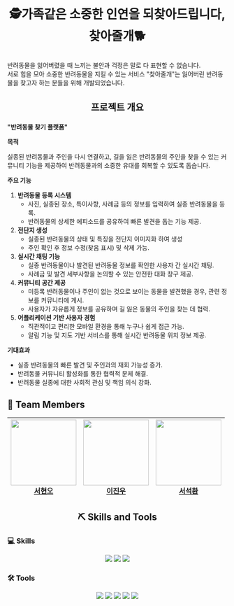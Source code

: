 # <p align="center">🕵가족같은 소중한 인연을 되찾아드립니다, 찾아줄개🐕</p>

반려동물을 잃어버렸을 때 느끼는 불안과 걱정은 말로 다 표현할 수 없습니다.  
서로 힘을 모아 소중한 반려동물을 지킬 수 있는 서비스 "찾아줄개"는 잃어버린 반려동물을 찾고자 하는 분들을 위해 개발되었습니다.


## <p align="center">프로젝트 개요</p>

**"반려동물 찾기 플랫폼"**

**목적**

실종된 반려동물과 주인을 다시 연결하고, 길을 잃은 반려동물의 주인을 찾을 수 있는 커뮤니티 기능을 제공하여 반려동물과의 소중한 유대를 회복할 수 있도록 돕습니다.

**주요 기능**

1. **반려동물 등록 시스템**
    - 사진, 실종된 장소, 특이사항, 사례금 등의 정보를 입력하여 실종 반려동물을 등록.
    - 반려동물의 상세한 에피소드를 공유하여 빠른 발견을 돕는 기능 제공.
2. **전단지 생성**
    - 실종된 반려동물의 상태 및 특징을 전단지 이미지화 하여 생성
    - 주인 확인 후 정보 수정(찾음 표시) 및 삭제 가능.
3. **실시간 채팅 기능**
    - 실종 반려동물이나 발견된 반려동물 정보를 확인한 사용자 간 실시간 채팅.
    - 사례금 및 발견 세부사항을 논의할 수 있는 안전한 대화 창구 제공.
4. **커뮤니티 공간 제공**
    - 미등록 반려동물이나 주인이 없는 것으로 보이는 동물을 발견했을 경우, 관련 정보를 커뮤니티에 게시.
    - 사용자가 자유롭게 정보를 공유하며 길 잃은 동물의 주인을 찾는 데 협력.
5. **어플리케이션 기반 사용자 경험**
    - 직관적이고 편리한 모바일 환경을 통해 누구나 쉽게 접근 가능.
    - 알림 기능 및 지도 기반 서비스를 통해 실시간 반려동물 위치 정보 제공.

**기대효과**

- 실종 반려동물의 빠른 발견 및 주인과의 재회 가능성 증가.
- 반려동물 커뮤니티 활성화를 통한 협력적 문제 해결.
- 반려동물 실종에 대한 사회적 관심 및 책임 의식 강화.

## 👥 Team Members

| <img src="https://avatars.githubusercontent.com/u/79631853?v=4" width="150" height="150"/> <br> [서현오](https://github.com/ohhyeonn) | <img src="https://avatars.githubusercontent.com/u/76528931?v=4" width="150" height="150"/> <br> [이진우](https://github.com/dlehgus97) | <img src="https://avatars.githubusercontent.com/u/106096142?v=4" width="150" height="150"/> <br> [서석환](https://github.com/shseo232) |
|:-:|:-:|:-:|




## <p align="center">⛏️ Skills and Tools</p>
### 💻 Skills
<p align="center">
  <img src="https://img.shields.io/badge/MySQL-005C84?style=for-the-badge&logo=mysql&logoColor=white">
  <img src="https://img.shields.io/badge/Flutter-42A5F5?style=for-the-badge&logo=flutter&logoColor=white">
  <img src="https://img.shields.io/badge/Spring%20Boot-87C13C?style=for-the-badge&logo=springboot&logoColor=white">
</p>

### 🛠️ Tools
<p align="center">
  <img src="https://img.shields.io/badge/IntelliJ%20IDEA-FF4088?style=for-the-badge&logo=intellijidea&logoColor=white">
  <img src="https://img.shields.io/badge/Android%20Studio-00C853?style=for-the-badge&logo=androidstudio&logoColor=white">
  <img src="https://img.shields.io/badge/Figma-FF6F00?style=for-the-badge&logo=figma&logoColor=white">
  <img src="https://img.shields.io/badge/GitHub-333333?style=for-the-badge&logo=github&logoColor=white">
  <img src="https://img.shields.io/badge/Amazon%20AWS-FF9900?style=for-the-badge&logo=amazonaws&logoColor=white">
</p>

</p>  
</p>
